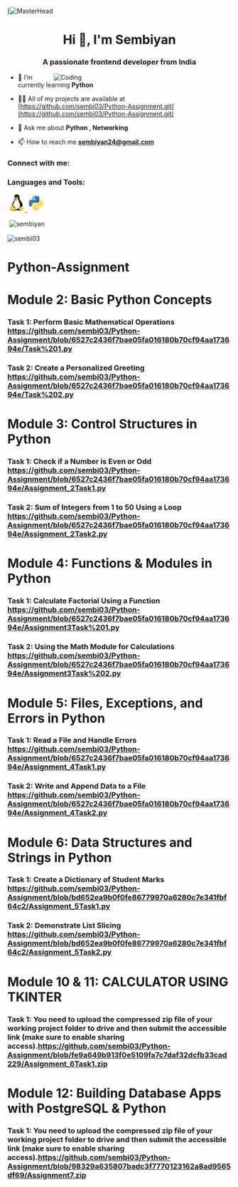 [![MasterHead](https://1.bp.blogspot.com/-7A4WynwLsMw/XbBpCXG8fHI/AAAAAAAAMt4/uOa1bpLskYgrwGbllhSu2SDj_Mig8SXJQCLcBGAsYHQ/s1600/2000_600px.gif)
<h1 align="center">Hi 👋, I'm Sembiyan</h1>
<h3 align="center">A passionate frontend developer from India</h3>
<img align="right" alt="Coding" width="400" src="https://cdn.dribbble.com/users/1162077/screenshots/3848914/programmer.gif">

- 🌱 I’m currently learning **Python**

- 👨‍💻 All of my projects are available at [https://github.com/sembi03/Python-Assignment.git](https://github.com/sembi03/Python-Assignment.git)

- 💬 Ask me about **Python , Networking**

- 📫 How to reach me **sembiyan24@gmail.com**

<h3 align="left">Connect with me:</h3>
<p align="left">
</p>

<h3 align="left">Languages and Tools:</h3>
<p align="left"> <a href="https://www.linux.org/" target="_blank" rel="noreferrer"> <img src="https://raw.githubusercontent.com/devicons/devicon/master/icons/linux/linux-original.svg" alt="linux" width="40" height="40"/> </a> <a href="https://www.python.org" target="_blank" rel="noreferrer"> <img src="https://raw.githubusercontent.com/devicons/devicon/master/icons/python/python-original.svg" alt="python" width="40" height="40"/> </a> </p>

<p>&nbsp;<img align="center" src="https://github-readme-stats.vercel.app/api?username=sembiyan&show_icons=true&locale=en" alt="sembiyan" /></p>

<p><img align="center" src="https://github-readme-streak-stats.herokuapp.com/?user=sembiyan&" alt="sembi03" /></p>



# Python-Assignment
# Module 2: Basic Python Concepts
### Task 1: Perform Basic Mathematical Operations https://github.com/sembi03/Python-Assignment/blob/6527c2436f7bae05fa016180b70cf94aa173694e/Task%201.py
### Task 2: Create a Personalized Greeting https://github.com/sembi03/Python-Assignment/blob/6527c2436f7bae05fa016180b70cf94aa173694e/Task%202.py

# Module 3: Control Structures in Python
### Task 1: Check if a Number is Even or Odd https://github.com/sembi03/Python-Assignment/blob/6527c2436f7bae05fa016180b70cf94aa173694e/Assignment_2Task1.py
### Task 2: Sum of Integers from 1 to 50 Using a Loop https://github.com/sembi03/Python-Assignment/blob/6527c2436f7bae05fa016180b70cf94aa173694e/Assignment_2Task2.py

# Module 4: Functions & Modules in Python
### Task 1: Calculate Factorial Using a Function https://github.com/sembi03/Python-Assignment/blob/6527c2436f7bae05fa016180b70cf94aa173694e/Assignment3Task%201.py
### Task 2: Using the Math Module for Calculations  https://github.com/sembi03/Python-Assignment/blob/6527c2436f7bae05fa016180b70cf94aa173694e/Assignment3Task%202.py

# Module 5: Files, Exceptions, and Errors in Python
### Task 1: Read a File and Handle Errors https://github.com/sembi03/Python-Assignment/blob/6527c2436f7bae05fa016180b70cf94aa173694e/Assignment_4Task1.py  
### Task 2: Write and Append Data to a File https://github.com/sembi03/Python-Assignment/blob/6527c2436f7bae05fa016180b70cf94aa173694e/Assignment_4Task2.py

# Module 6: Data Structures and Strings in Python
### Task 1: Create a Dictionary of Student Marks https://github.com/sembi03/Python-Assignment/blob/bd652ea9b0f0fe86779970a6280c7e341fbf64c2/Assignment_5Task1.py
### Task 2: Demonstrate List Slicing https://github.com/sembi03/Python-Assignment/blob/bd652ea9b0f0fe86779970a6280c7e341fbf64c2/Assignment_5Task2.py

# Module 10 & 11: CALCULATOR USING TKINTER
### Task 1: You need to upload the compressed zip file of your working project folder to drive and then submit the accessible link (make sure to enable sharing access).https://github.com/sembi03/Python-Assignment/blob/fe9a649b913f0e5109fa7c7daf32dcfb33cad229/Assignment_6Task1.zip

# Module 12: Building Database Apps with PostgreSQL & Python
### Task 1: You need to upload the compressed zip file of your working project folder to drive and then submit the accessible link (make sure to enable sharing access).https://github.com/sembi03/Python-Assignment/blob/98329a635807badc3f7770123162a8ad9565df69/Assignment7.zip

